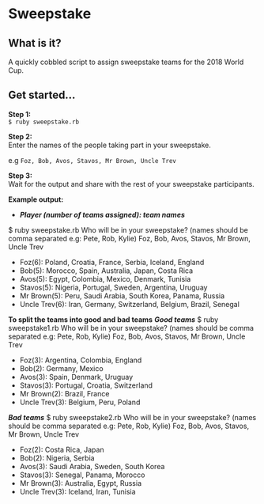 # Sweepstake
## What is it?
A quickly cobbled script to assign sweepstake teams for the 2018 World Cup.

## Get started…
**Step 1:**  
`$ ruby sweepstake.rb`

**Step 2:**  
Enter the names of the people taking part in your sweepstake.

e.g `Foz, Bob, Avos, Stavos, Mr Brown, Uncle Trev`

**Step 3:**  
Wait for the output and share with the rest of your sweepstake participants.

**Example output:**  

- ***Player (number of teams assigned): team names***

$ ruby sweepstake.rb 
Who will be in your sweepstake? (names should be comma separated e.g: Pete, Rob, Kylie)
Foz, Bob, Avos, Stavos, Mr Brown, Uncle Trev
- Foz(6): Poland, Croatia, France, Serbia, Iceland, England
- Bob(5): Morocco, Spain, Australia, Japan, Costa Rica
- Avos(5): Egypt, Colombia, Mexico, Denmark, Tunisia
- Stavos(5): Nigeria, Portugal, Sweden, Argentina, Uruguay
- Mr Brown(5): Peru, Saudi Arabia, South Korea, Panama, Russia
- Uncle Trev(6): Iran, Germany, Switzerland, Belgium, Brazil, Senegal

**To split the teams into good and bad teams**
***Good teams***
$ ruby sweepstake1.rb 
Who will be in your sweepstake? (names should be comma separated e.g: Pete, Rob, Kylie)
Foz, Bob, Avos, Stavos, Mr Brown, Uncle Trev
- Foz(3): Argentina, Colombia, England
- Bob(2): Germany, Mexico
- Avos(3): Spain, Denmark, Uruguay
- Stavos(3): Portugal, Croatia, Switzerland
- Mr Brown(2): Brazil, France
- Uncle Trev(3): Belgium, Peru, Poland

***Bad teams***
$ ruby sweepstake2.rb 
Who will be in your sweepstake? (names should be comma separated e.g: Pete, Rob, Kylie)
Foz, Bob, Avos, Stavos, Mr Brown, Uncle Trev
- Foz(2): Costa Rica, Japan
- Bob(2): Nigeria, Serbia
- Avos(3): Saudi Arabia, Sweden, South Korea
- Stavos(3): Senegal, Panama, Morocco
- Mr Brown(3): Australia, Egypt, Russia
- Uncle Trev(3): Iceland, Iran, Tunisia
